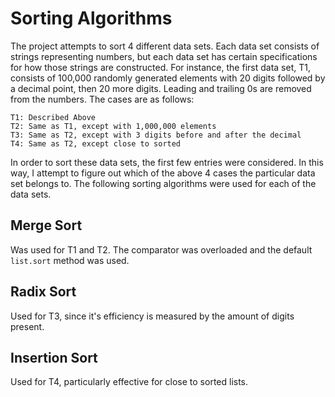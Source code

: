 Sorting Algorithms
==================

The project attempts to sort 4 different data sets. Each data set consists of strings representing numbers, but each data set has certain specifications for how those strings are constructed. For instance, the first data set, T1, consists of 100,000 randomly generated elements with 20 digits followed by a decimal point, then 20 more digits. Leading and trailing 0s are removed from the numbers. The cases are as follows:

    T1: Described Above
    T2: Same as T1, except with 1,000,000 elements
    T3: Same as T2, except with 3 digits before and after the decimal
    T4: Same as T2, except close to sorted
  
In order to sort these data sets, the first few entries were considered. In this way, I attempt to figure out which of the above 4 cases the particular data set belongs to. The following sorting algorithms were used for each of the data sets.

Merge Sort
----------

Was used for T1 and T2. The comparator was overloaded and the default `list.sort` method was used.

Radix Sort
----------

Used for T3, since it's efficiency is measured by the amount of digits present.

Insertion Sort
--------------

Used for T4, particularly effective for close to sorted lists.
